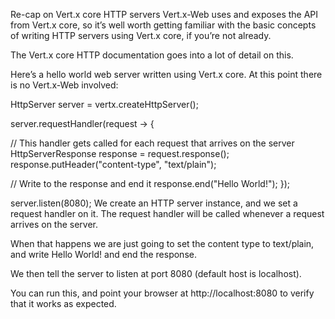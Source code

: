 Re-cap on Vert.x core HTTP servers
Vert.x-Web uses and exposes the API from Vert.x core, so it’s well worth getting familiar with the basic concepts of writing HTTP servers using Vert.x core, if you’re not already.

The Vert.x core HTTP documentation goes into a lot of detail on this.

Here’s a hello world web server written using Vert.x core. At this point there is no Vert.x-Web involved:

HttpServer server = vertx.createHttpServer();

server.requestHandler(request -> {

  // This handler gets called for each request that arrives on the server
  HttpServerResponse response = request.response();
  response.putHeader("content-type", "text/plain");

  // Write to the response and end it
  response.end("Hello World!");
});

server.listen(8080);
We create an HTTP server instance, and we set a request handler on it. The request handler will be called whenever a request arrives on the server.

When that happens we are just going to set the content type to text/plain, and write Hello World! and end the response.

We then tell the server to listen at port 8080 (default host is localhost).

You can run this, and point your browser at http://localhost:8080 to verify that it works as expected.

